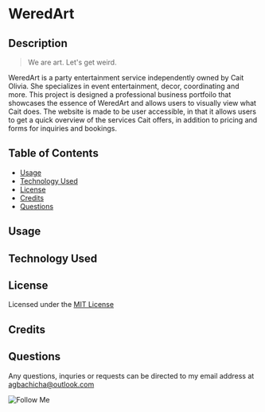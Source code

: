 # WeredArt

## Description
> We are art. Let's get weird.

WeredArt is a party entertainment service independently owned by Cait Olivia. She specializes in event entertainment, decor, coordinating and more. This project is designed a professional business portfoilo that showcases the essence of WeredArt and allows users to visually view what Cait does. The website is made to be user accessible, in that it allows users to get a quick overview of the services Cait offers, in addition to pricing and forms for inquiries and bookings.

## Table of Contents
- [Usage](#usage)
- [Technology Used](#technologyused)
- [License](#license)
- [Credits](#credits)
- [Questions](#questions)

## Usage

## Technology Used

## License
Licensed under the [MIT License](license.txt)

## Credits

## Questions
Any questions, inquries or requests can be directed to my email address at <agbachicha@outlook.com>

![Follow Me](https://img.shields.io/github/followers/alexbachicha?label=Follow%20Me&style=social)





